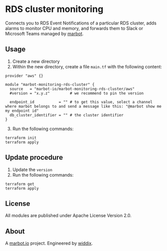# RDS cluster monitoring

Connects you to RDS Event Notifications of a particular RDS cluster, adds alarms to monitor CPU and memory, and forwards them to Slack or Microsoft Teams managed by [marbot](https://marbot.io/).

## Usage

1. Create a new directory
2. Within the new directory, create a file `main.tf` with the following content:
```
provider "aws" {}

module "marbot-monitoring-rds-cluster" {
  source   = "marbot-io/marbot-monitoring-rds-cluster/aws"
  #version = "x.y.z"         # we recommend to pin the version

  endpoint_id           = "" # to get this value, select a channel where marbot belongs to and send a message like this: "@marbot show me my endpoint id"
  db_cluster_identifier = "" # the cluster identifier
}
```
3. Run the following commands:
```
terraform init
terraform apply
```

## Update procedure

1. Update the `version`
2. Run the following commands:
```
terraform get
terraform apply
```

## License
All modules are published under Apache License Version 2.0.

## About
A [marbot.io](https://marbot.io/) project. Engineered by [widdix](https://widdix.net).
